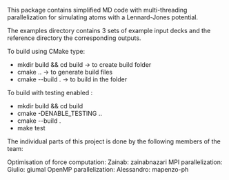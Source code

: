 This package contains simplified MD code with multi-threading
parallelization for simulating atoms with a Lennard-Jones potential.


The examples directory contains 3 sets of example input decks
and the reference directory the corresponding outputs.


To build using CMake type:
- mkdir build && cd build -> to create build folder
- cmake .. 		  -> to generate build files
- cmake --build .	  -> to build in the folder

To build with testing enabled :
- mkdir build && cd build
- cmake -DENABLE_TESTING ..
- cmake --build .
- make test

The individual parts of this project is done by the following members of the team:

Optimisation of force computation: Zainab: zainabnazari
MPI parallelization: Giulio: giumal
OpenMP parallelization: Alessandro: mapenzo-ph

